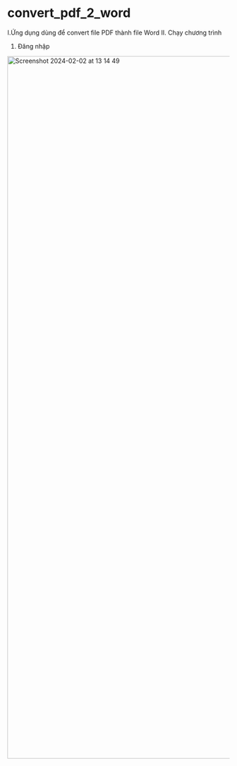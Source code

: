 # convert_pdf_2_word

I.Ứng dụng dùng để convert file PDF thành file Word
II. Chạy chương trình
1. Đăng nhập
<img width="1592" alt="Screenshot 2024-02-02 at 13 14 49" src="https://github.com/ThanhVViet/convert_pdf_2_word/assets/126480817/1082841d-edb1-437e-a782-af536f2ff6d9">
